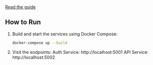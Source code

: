 [Read the guide](.ritza/GUIDE.md)

## How to Run

1. Build and start the services using Docker Compose:

    ```bash
    docker-compose up --build
    ```

2.	Visit the endpoints:
    Auth Service: http://localhost:5001
    API Service: http://localhost:5002

